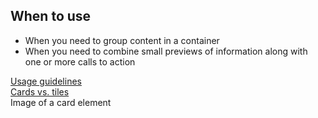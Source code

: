 <style>
  #guidelines-links {
    display: flex;
    gap: var(--rh-space-lg);
    flex-direction: column;
    margin-block-start: var(--rh-space-3xl);
  }
</style>

## When to use

- When you need to group content in a container
- When you need to combine small previews of information along with one or more calls to action

<div id="guidelines-links">
  <rh-cta><a href="guidelines/#usage">Usage guidelines</a></rh-cta>
  <rh-cta><a href="guidelines/#cards-vs.-tiles">Cards vs. tiles</a></rh-cta>
</div>


<div id="overview-image-description" class="visually-hidden">
  Image of a card element
</div>
